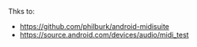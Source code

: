 Thks to:

- https://github.com/philburk/android-midisuite
- https://source.android.com/devices/audio/midi_test